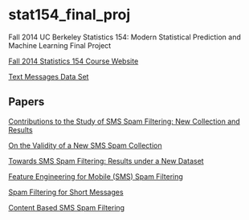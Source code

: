 stat154_final_proj
==================

Fall 2014 UC Berkeley Statistics 154: Modern Statistical Prediction and Machine Learning
Final Project


[Fall 2014 Statistics 154 Course Website](http://www.stat.berkeley.edu/~rabbee/s154/)

[Text Messages Data Set](http://www.dt.fee.unicamp.br/~tiago/smsspamcollection/)

Papers
-
[Contributions to the Study of SMS Spam Filtering: New Collection and Results](http://www.dt.fee.unicamp.br/~tiago/smsspamcollection/doceng11.pdf)

[On the Validity of a New SMS Spam Collection](http://www.dt.fee.unicamp.br/~tiago/smsspamcollection/icmla12.pdf)

[Towards SMS Spam Filtering: Results under a New Dataset](http://www.dt.fee.unicamp.br/~tiago/smsspamcollection/IJISS13.pdf)

[Feature Engineering for Mobile (SMS) Spam Filtering](http://www.esi.uem.es/jmgomez/papers/sigir07.pdf)

[Spam Filtering for Short Messages](http://www.esp.uem.es/jmgomez/papers/cikm07.pdf)

[Content Based SMS Spam Filtering](http://www.researchgate.net/publication/221353070_Content_based_SMS_spam_filtering/links/00b7d51b09c8575f28000000)
